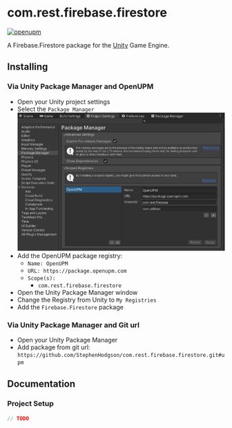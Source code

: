 # com.rest.firebase.firestore

[![openupm](https://img.shields.io/npm/v/com.rest.firebase.firestore?label=openupm&registry_uri=https://package.openupm.com)](https://openupm.com/packages/com.rest.firebase.firestore/)

A Firebase.Firestore package for the [Unity](https://unity.com/) Game Engine.

## Installing

### Via Unity Package Manager and OpenUPM

- Open your Unity project settings
- Select the `Package Manager`
![scoped-registries](Firebase.Firestore/Packages/com.rest.firebase.firestore/Documentation~/images/package-manager-scopes.png)
- Add the OpenUPM package registry:
  - `Name: OpenUPM`
  - `URL: https://package.openupm.com`
  - `Scope(s):`
    - `com.rest.firebase.firestore`
- Open the Unity Package Manager window
- Change the Registry from Unity to `My Registries`
- Add the `Firebase.Firestore` package

### Via Unity Package Manager and Git url

- Open your Unity Package Manager
- Add package from git url: `https://github.com/StephenHodgson/com.rest.firebase.firestore.git#upm`

## Documentation

### Project Setup

```csharp
// TODO
```
